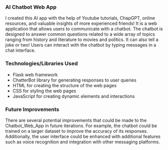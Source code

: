 <h3>AI Chatbot Web App</h3>
<p>I created this AI app with the help of Youtube tutorials, ChapGPT, online resources, and valuable insights of more experienced friends! It is a web application that allows users to communicate with a chatbot. The chatbot is designed to answer common questions related to a wide array of topics ranging from history and literature to movies and politics. It can also tell a joke or two! Users can interact with the chatbot by typing messages in a chat interface.</p>
<h3>Technologies/Libraries Used</h3>
<ul>
  <li>Flask web framework</li>
  <li>ChatterBot library for generating responses to user queries</li>
  <li>HTML for creating the structure of the web pages</li>
  <li>CSS for styling the web pages</li>
  <li>JavaScript for creating dynamic elements and interactions</li>
 </ul><h3>Future Improvements</h3>
<p>There are several potential improvements that could be made to the Chatbot_Web_App in future iterations. For example, the chatbot could be trained on a larger dataset to improve the accuracy of its responses. Additionally, the user interface could be enhanced with additional features such as voice recognition and integration with other messaging platforms.</p>
<b></b>
